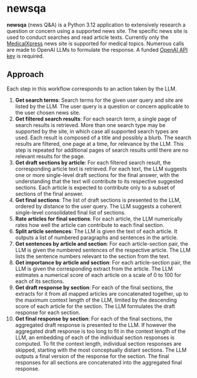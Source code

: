 # newsqa
**newsqa** (news Q&A) is a Python 3.12 application to extensively research a question or concern using a supported news site. The specific news site is used to conduct searches and read article texts. Currently only the [MedicalXpress](https://medicalxpress.com/) news site is supported for medical topics. Numerous calls are made to OpenAI LLMs to formulate the response. A funded [OpenAI API key](https://platform.openai.com/api-keys) is required.

## Approach
Each step in this workflow corresponds to an action taken by the LLM.

1. **Get search terms**: Search terms for the given user query and site are listed by the LLM. The user query is a question or concern applicable to the user chosen news site.
2. **Get filtered search results**: For each search term, a single page of search results is retrieved. More than one search type may be supported by the site, in which case all supported search types are used. Each result is composed of a title and possibly a blurb. The search results are filtered, one page at a time, for relevance by the LLM. This step is repeated for additional pages of search results until there are no relevant results for the page.
3. **Get draft sections by article**: For each filtered search result, the corresponding article text is retrieved. For each text, the LLM suggests one or more single-level draft sections for the final answer, with the understanding that the text will contribute to its respective suggested sections. Each article is expected to contribute only to a subset of sections of the final answer.
4. **Get final sections**: The list of draft sections is presented to the LLM, ordered by distance to the user query. The LLM suggests a coherent single-level consolidated final list of sections.
5. **Rate articles for final sections**: For each article, the LLM numerically rates how well the article can contribute to each final section.
6. **Split article sentences**: The LLM is given the text of each article. It outputs a list of numbered paragraphs and sentences in the article.
7. **Get sentences by article and section**: For each article-section pair, the LLM is given the numbered sentences of the respective article. The LLM lists the sentence numbers relevant to the section from the text.
8. **Get importance by article and section**: For each article-section pair, the LLM is given the corresponding extract from the article. The LLM estimates a numerical score of each article on a scale of 0 to 100 for each of its sections.
9. **Get draft response by section**: For each of the final sections, the extracts for it from all mapped articles are concatenated together, up to the maximum context length of the LLM, limited by the descending score of each article for the section. The LLM formulates the draft response for each section.
10. **Get final response by section**: For each of the final sections, the aggregated draft response is presented to the LLM. If however the aggregated draft response is too long to fit in the context length of the LLM, an embedding of each of the individual section responses is computed. To fit the context length, individual section responses are skipped, starting with the most conceptually distant sections. The LLM outputs a final version of the response for the section. The final responses for all sections are concatenated into the aggregated final response.